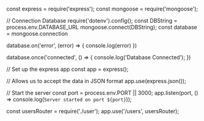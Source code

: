 const express = require('express');
const mongoose = require('mongoose');


// Connection Database 
require('dotenv').config();
const DBString = process.env.DATABASE_URL
mongoose.connect(DBString);
const database = mongoose.connection

database.on('error', (error) => {
    console.log(error)
})

database.once('connected', () => {
    console.log('Database Connected');
})


// Set up the express app
const app = express();

// Allows us to accept the data in JSON format
app.use(express.json());

// Start the server
const port = process.env.PORT || 3000;
app.listen(port, () => console.log(`Server started on port ${port}`));

const usersRouter = require('./user');
app.use('/users', usersRouter);
